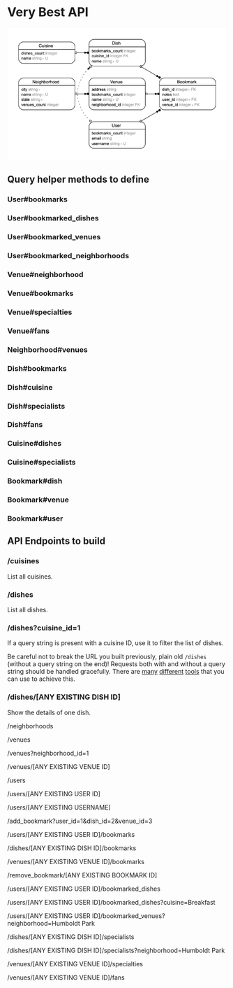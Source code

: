 # Very Best API

![](/assets/very-best-api-erd.png)

## Query helper methods to define

### User#bookmarks

### User#bookmarked_dishes

### User#bookmarked_venues

### User#bookmarked_neighborhoods

### Venue#neighborhood

### Venue#bookmarks

### Venue#specialties

### Venue#fans

### Neighborhood#venues

### Dish#bookmarks

### Dish#cuisine

### Dish#specialists

### Dish#fans

### Cuisine#dishes

### Cuisine#specialists

### Bookmark#dish

### Bookmark#venue

### Bookmark#user

## API Endpoints to build

### /cuisines

List all cuisines.

### /dishes

List all dishes.

### /dishes?cuisine_id=1

If a query string is present with a cuisine ID, use it to filter the list of dishes.

Be careful not to break the URL you built previously, plain old `/dishes` (without a query string on the end)! Requests both with and without a query string should be handled gracefully. There are [many](https://chapters.firstdraft.com/chapters/763) [different]() [tools](https://chapters.firstdraft.com/chapters/758#include) that you can use to achieve this.

### /dishes/[ANY EXISTING DISH ID]

Show the details of one dish.

/neighborhoods

/venues

/venues?neighborhood_id=1

/venues/[ANY EXISTING VENUE ID]

/users

/users/[ANY EXISTING USER ID]

/users/[ANY EXISTING USERNAME]

/add_bookmark?user_id=1&dish_id=2&venue_id=3

/users/[ANY EXISTING USER ID]/bookmarks

/dishes/[ANY EXISTING DISH ID]/bookmarks

/venues/[ANY EXISTING VENUE ID]/bookmarks

/remove_bookmark/[ANY EXISTING BOOKMARK ID]

/users/[ANY EXISTING USER ID]/bookmarked_dishes

/users/[ANY EXISTING USER ID]/bookmarked_dishes?cuisine=Breakfast

/users/[ANY EXISTING USER ID]/bookmarked_venues?neighborhood=Humboldt Park

/dishes/[ANY EXISTING DISH ID]/specialists

/dishes/[ANY EXISTING DISH ID]/specialists?neighborhood=Humboldt Park

/venues/[ANY EXISTING VENUE ID]/specialties

/venues/[ANY EXISTING VENUE ID]/fans
